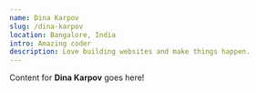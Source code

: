 ```yaml
---
name: Dina Karpov
slug: /dina-karpov
location: Bangalore, India
intro: Amazing coder
description: Love building websites and make things happen.
---
```

Content for **Dina Karpov** goes here!